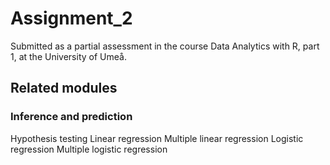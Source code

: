 # Assignment_2
 
Submitted as a partial assessment in the course Data Analytics with R, part 1, at the University of Umeå.

## Related modules

### Inference and prediction
Hypothesis testing
Linear regression
Multiple linear regression
Logistic regression
Multiple logistic regression